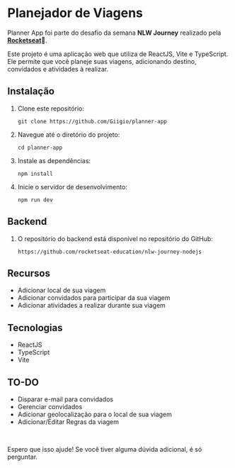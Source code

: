 <h1>Planejador de Viagens</h1>

<p>Planner App foi parte do desafio da semana <strong>NLW Journey</strong> realizado pela <strong><a href="https://github.com/rocketseat-education/" target="_blank">Rocketseat</a>🚀</strong>.</p>
<p>Este projeto é uma aplicação web que utiliza de ReactJS, Vite e TypeScript. Ele permite que você planeje suas viagens, adicionando destino, convidados e atividades à realizar.</p>

<h2>Instalação</h2>

<ol>
  <li>Clone este repositório:
    <pre><code>git clone https://github.com/Giigio/planner-app</code></pre>
  </li>
  <li>Navegue até o diretório do projeto:
    <pre><code>cd planner-app</code></pre>
  </li>
  <li>Instale as dependências:
    <pre><code>npm install</code></pre>
  </li>
  <li>Inicie o servidor de desenvolvimento:
    <pre><code>npm run dev</code></pre>
  </li>
</ol>

<h2>Backend</h2>
<ol>
  <li>O repositório do backend está disponível no repositório do GitHub:
    <pre><code>https://github.com/rocketseat-education/nlw-journey-nodejs</code></pre>
  </li>
</ol>

<h2>Recursos</h2>

<ul>
  <li>Adicionar local de sua viagem</li>
  <li>Adicionar convidados para participar da sua viagem</li>
  <li>Adicionar atividades a realizar durante sua viagem</li>
</ul>

<h2>Tecnologias</h2>

<ul>
  <li>ReactJS</li>
  <li>TypeScript</li>
  <li>Vite</li>
</ul>

<h2>TO-DO</h2>
<ul>
  <li>Disparar e-mail para convidados</li>
  <li>Gerenciar convidados</li>
  <li>Adicionar geolocalização para o local de sua viagem</li>
  <li>Adicionar/Editar Regras da viagem</li>
</ul>

</br>

<p>Espero que isso ajude! Se você tiver alguma dúvida adicional, é só perguntar.</p>
